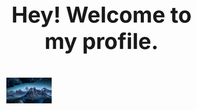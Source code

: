 <div align='center'><font size='12'><big><b>Hey! Welcome to my profile.</b></big></font></div>

<br><br/>

<!---
![text](https://github.com/wanghs008/wanghs008/blob/main/whs_1.jpg)
--->

<img src="https://github.com/wanghs008/wanghs008/blob/main/whs_1.jpg"  alt="真棒" width="120">

<!---
wanghs008/wanghs008 is a ✨ special ✨ repository because its `README.md` (this file) appears on your GitHub profile.
You can click the Preview link to take a look at your changes.
--->
